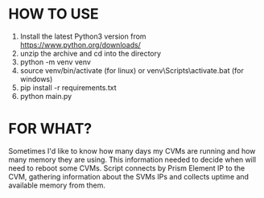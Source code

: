 # HOW TO USE
1. Install the latest Python3 version from https://www.python.org/downloads/
2. unzip the archive and cd into the directory
3. python -m venv venv
4. source venv/bin/activate (for linux) or venv\Scripts\activate.bat (for windows)
5. pip install -r requirements.txt
6. python main.py

# FOR WHAT?
Sometimes I'd like to know how many days my CVMs are running and how many memory they are using. 
This information needed to decide when will need to reboot some CVMs. 
Script connects by Prism Element IP to the CVM, gathering information about the SVMs IPs and collects uptime and available memory from them.

